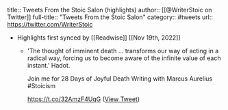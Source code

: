 title:: Tweets From the Stoic Salon (highlights)
author:: [[@WriterStoic on Twitter]]
full-title:: "Tweets From the Stoic Salon"
category:: #tweets
url:: https://twitter.com/WriterStoic

- Highlights first synced by [[Readwise]] [[Nov 19th, 2022]]
	- 'The thought of imminent death … transforms our way of acting in a radical way, forcing us to become aware of the infinite value of each instant.' Hadot.
	  
	  Join me for 28 Days of Joyful Death Writing with Marcus Aurelius #Stoicism 
	  
	  https://t.co/32AmzF4UqG ([View Tweet](https://twitter.com/WriterStoic/status/1452284432518365191))